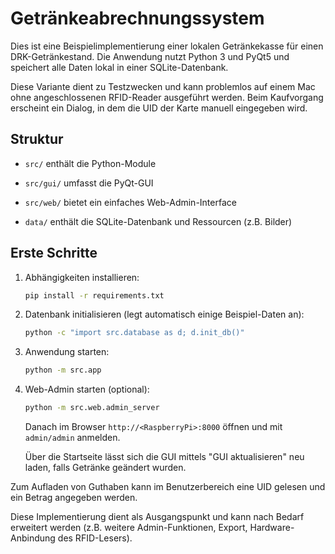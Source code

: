 # Getränkeabrechnungssystem

Dies ist eine Beispielimplementierung einer lokalen Getränkekasse für einen DRK-Getränkestand.
Die Anwendung nutzt Python 3 und PyQt5 und speichert alle Daten lokal in einer SQLite-Datenbank.

Diese Variante dient zu Testzwecken und kann problemlos auf einem Mac ohne angeschlossenen RFID-Reader ausgeführt werden.
Beim Kaufvorgang erscheint ein Dialog, in dem die UID der Karte manuell eingegeben wird.

## Struktur

- `src/` enthält die Python-Module
- `src/gui/` umfasst die PyQt-GUI

- `src/web/` bietet ein einfaches Web-Admin-Interface

- `data/` enthält die SQLite-Datenbank und Ressourcen (z.B. Bilder)

## Erste Schritte


1. Abhängigkeiten installieren:
   ```bash
   pip install -r requirements.txt
   ```
2. Datenbank initialisieren (legt automatisch einige Beispiel-Daten an):
   ```bash
   python -c "import src.database as d; d.init_db()"
   ```
3. Anwendung starten:
   ```bash
   python -m src.app
   ```
4. Web-Admin starten (optional):
   ```bash
   python -m src.web.admin_server
   ```
   Danach im Browser `http://<RaspberryPi>:8000` öffnen und mit `admin/admin` anmelden.

   Über die Startseite lässt sich die GUI mittels "GUI aktualisieren" neu laden, falls Getränke geändert wurden.

Zum Aufladen von Guthaben kann im Benutzerbereich eine UID gelesen und ein Betrag angegeben werden.


Diese Implementierung dient als Ausgangspunkt und kann nach Bedarf erweitert werden (z.B. weitere Admin-Funktionen, Export, Hardware-Anbindung des RFID-Lesers).
